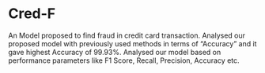 # Cred-F
An Model proposed to find fraud in credit card transaction. Analysed our proposed model with previously used methods in terms of “Accuracy” and it gave highest Accuracy of 99.93%. Analysed our model based on performance parameters like F1 Score, Recall, Precision, Accuracy etc.
